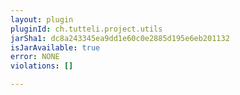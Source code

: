 ```yaml
---
layout: plugin
pluginId: ch.tutteli.project.utils
jarSha1: dc8a243345ea9dd1e60c0e2885d195e6eb201132
isJarAvailable: true
error: NONE
violations: []

---
```


